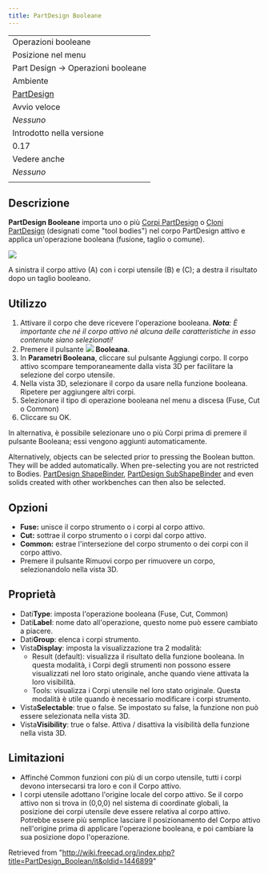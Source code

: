 ```yaml
---
title: PartDesign Booleane
---
```

|  |
| --- |
| Operazioni booleane |
| Posizione nel menu |
| Part Design → Operazioni booleane |
| Ambiente |
| [PartDesign](/PartDesign_Workbench/it "PartDesign Workbench/it") |
| Avvio veloce |
| *Nessuno* |
| Introdotto nella versione |
| 0.17 |
| Vedere anche |
| *Nessuno* |
|  |

## Descrizione

**PartDesign Booleane** importa uno o più [Corpi PartDesign](/PartDesign_Body "PartDesign Body") o [Cloni PartDesign](/PartDesign_Clone "PartDesign Clone") (designati come "tool bodies") nel corpo PartDesign attivo e applica un'operazione booleana (fusione, taglio o comune).

![](/images/PartDesign_Boolean_example.png)

A sinistra il corpo attivo (A) con i corpi utensile (B) e (C); a destra il risultato dopo un taglio booleano.

## Utilizzo

1. Attivare il corpo che deve ricevere l'operazione booleana. ***Nota**: È importante che né il corpo attivo né alcuna delle caratteristiche in esso contenute siano selezionati!*
2. Premere il pulsante ![](/images/PartDesign_Boolean.svg) **Booleana**.
3. In **Parametri Booleana**, cliccare sul pulsante Aggiungi corpo. Il corpo attivo scompare temporaneamente dalla vista 3D per facilitare la selezione del corpo utensile.
4. Nella vista 3D, selezionare il corpo da usare nella funzione booleana. Ripetere per aggiungere altri corpi.
5. Selezionare il tipo di operazione booleana nel menu a discesa (Fuse, Cut o Common)
6. Cliccare su OK.

In alternativa, è possibile selezionare uno o più Corpi prima di premere il pulsante Booleana; essi vengono aggiunti automaticamente.

Alternatively, objects can be selected prior to pressing the Boolean button. They will be added automatically. When pre-selecting you are not restricted to Bodies. [PartDesign ShapeBinder](/PartDesign_ShapeBinder "PartDesign ShapeBinder"), [PartDesign SubShapeBinder](/PartDesign_SubShapeBinder "PartDesign SubShapeBinder") and even solids created with other workbenches can then also be selected.

## Opzioni

* **Fuse:** unisce il corpo strumento o i corpi al corpo attivo.
* **Cut:** sottrae il corpo strumento o i corpi dal corpo attivo.
* **Common:** estrae l'intersezione del corpo strumento o dei corpi con il corpo attivo.
* Premere il pulsante Rimuovi corpo per rimuovere un corpo, selezionandolo nella vista 3D.

## Proprietà

* Dati**Type**: imposta l'operazione booleana (Fuse, Cut, Common)
* Dati**Label**: nome dato all'operazione, questo nome può essere cambiato a piacere.
* Dati**Group**: elenca i corpi strumento.
* Vista**Display**: imposta la visualizzazione tra 2 modalità:
  + Result (default): visualizza il risultato della funzione booleana. In questa modalità, i Corpi degli strumenti non possono essere visualizzati nel loro stato originale, anche quando viene attivata la loro visibilità.
  + Tools: visualizza i Corpi utensile nel loro stato originale. Questa modalità è utile quando è necessario modificare i corpi strumento.
* Vista**Selectable**: true o false. Se impostato su false, la funzione non può essere selezionata nella vista 3D.
* Vista**Visibility**: true o false. Attiva / disattiva la visibilità della funzione nella vista 3D.

## Limitazioni

* Affinché Common funzioni con più di un corpo utensile, tutti i corpi devono intersecarsi tra loro e con il Corpo attivo.
* I corpi utensile adottano l'origine locale del corpo attivo. Se il corpo attivo non si trova in (0,0,0) nel sistema di coordinate globali, la posizione dei corpi utensile deve essere relativa al corpo attivo. Potrebbe essere più semplice lasciare il posizionamento del Corpo attivo nell'origine prima di applicare l'operazione booleana, e poi cambiare la sua posizione dopo l'operazione.

Retrieved from "<http://wiki.freecad.org/index.php?title=PartDesign_Boolean/it&oldid=1446899>"